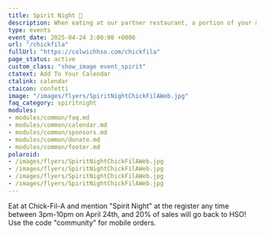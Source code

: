 ```yaml
---
title: Spirit Night 🎉
description: When eating at our partner restaurant, a portion of your meal will go back to Colwich HSO.
type: events
event_date: 2025-04-24 3:00:00 +0000
url: "/chickfila"
fullUrl: "https://colwichhso.com/chickfila"
page_status: active
custom_class: "show_image event_spirit"
ctatext: Add To Your Calendar
ctalink: calendar
ctaicon: confetti
image: "/images/flyers/SpiritNightChickFilAWeb.jpg"
faq_category: spiritnight
modules:
- modules/common/faq.md
- modules/common/calendar.md
- modules/common/sponsors.md
- modules/common/donate.md
- modules/common/footer.md
polaroid: 
- /images/flyers/SpiritNightChickFilAWeb.jpg
- /images/flyers/SpiritNightChickFilAWeb.jpg
- /images/flyers/SpiritNightChickFilAWeb.jpg
- /images/flyers/SpiritNightChickFilAWeb.jpg
---
```

Eat at Chick-Fil-A and mention "Spirit Night" at the register any time between 3pm-10pm on April 24th, and 20% of sales will go back to HSO! Use the code "community" for mobile orders.